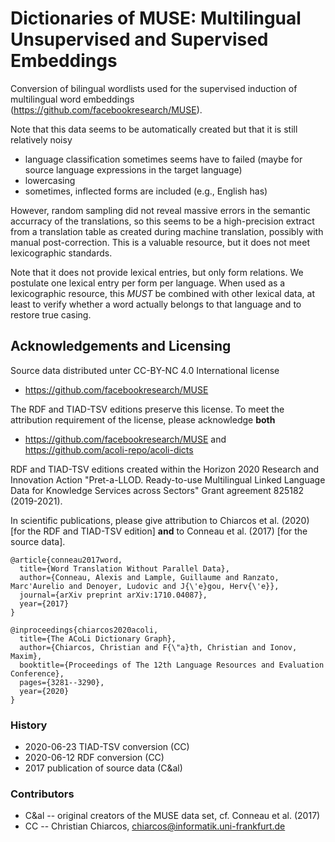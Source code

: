 
# Dictionaries of MUSE: Multilingual Unsupervised and Supervised Embeddings

Conversion of bilingual wordlists used for the supervised induction of multilingual word embeddings (https://github.com/facebookresearch/MUSE).

Note that this data seems to be automatically created but that it is still relatively noisy
* language classification sometimes seems have to failed (maybe for source language expressions in the target language)
* lowercasing
* sometimes, inflected forms are included (e.g., English has)

However, random sampling did not reveal massive errors in the semantic accurracy of the translations, so this seems to be a
high-precision extract from a translation table as created during machine translation, possibly with manual post-correction. 
This is a valuable resource, but it does not meet lexicographic standards.

Note that it does not provide lexical entries, but only form relations. We postulate one lexical entry per form per language.
When used as a lexicographic resource, this *MUST* be combined with other lexical data, at least to verify whether a word 
actually belongs to that language and to restore true casing.

## Acknowledgements and Licensing

Source data distributed unter CC-BY-NC 4.0 International license
- https://github.com/facebookresearch/MUSE

The RDF and TIAD-TSV editions preserve this license. To meet the attribution requirement of the license, please acknowledge **both**
- https://github.com/facebookresearch/MUSE and https://github.com/acoli-repo/acoli-dicts

RDF and TIAD-TSV editions created within the Horizon 2020 Research and Innovation Action "Pret-a-LLOD. Ready-to-use Multilingual Linked Language Data for Knowledge Services across Sectors" Grant agreement 825182 (2019-2021).

In scientific publications, please give attribution to Chiarcos et al. (2020) [for the RDF and TIAD-TSV edition] **and** to Conneau et al. (2017) [for the source data].

	@article{conneau2017word,
	  title={Word Translation Without Parallel Data},
	  author={Conneau, Alexis and Lample, Guillaume and Ranzato, Marc'Aurelio and Denoyer, Ludovic and J{\'e}gou, Herv{\'e}},
	  journal={arXiv preprint arXiv:1710.04087},
	  year={2017}
	}

	@inproceedings{chiarcos2020acoli,
	  title={The ACoLi Dictionary Graph},
	  author={Chiarcos, Christian and F{\"a}th, Christian and Ionov, Maxim},
	  booktitle={Proceedings of The 12th Language Resources and Evaluation Conference},
	  pages={3281--3290},
	  year={2020}
	}

### History
- 2020-06-23 TIAD-TSV conversion (CC)
- 2020-06-12 RDF conversion (CC)
- 2017 publication of source data (C&al)

### Contributors
- C&al -- original creators of the MUSE data set, cf. Conneau et al. (2017)
- CC -- Christian Chiarcos, chiarcos@informatik.uni-frankfurt.de
